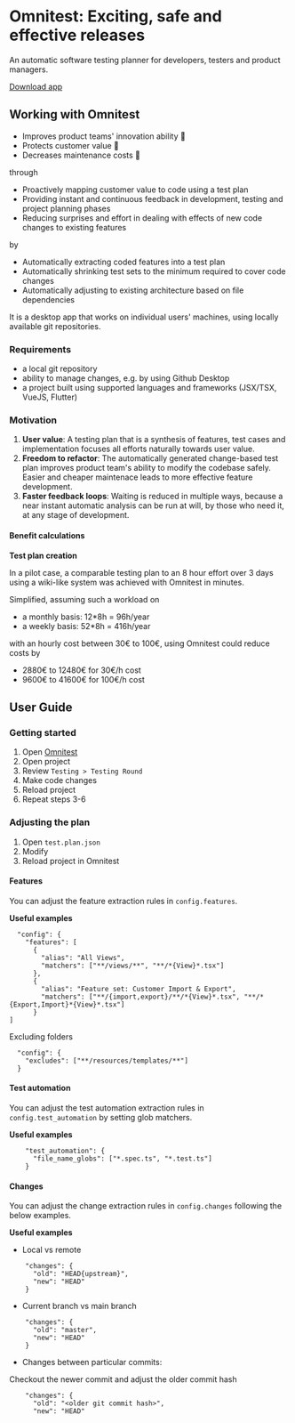 # Omnitest: Exciting, safe and effective releases
An automatic software testing planner for developers, testers and product managers. 

[Download app](https://web.crabnebula.cloud/omnitest/omnitest/releases)

## Working with Omnitest
- Improves product teams' innovation ability 🧠
- Protects customer value 🤝
- Decreases maintenance costs 💸

through
- Proactively mapping customer value to code using a test plan
- Providing instant and continuous feedback in development, testing and project planning phases
- Reducing surprises and effort in dealing with effects of new code changes to existing features

by 
- Automatically extracting coded features into a test plan
- Automatically shrinking test sets to the minimum required to cover code changes
- Automatically adjusting to existing architecture based on file dependencies


It is a desktop app that works on individual users' machines, using locally available git repositories. 



### Requirements
- a local git repository
- ability to manage changes, e.g. by using Github Desktop
- a project built using supported languages and frameworks (JSX/TSX, VueJS, Flutter)

### Motivation

1. **User value**: A testing plan that is a synthesis of features, test cases and implementation focuses all efforts naturally towards user value.
2. **Freedom to refactor**: The automatically generated change-based test plan improves product team's ability to modify the codebase safely. Easier and cheaper maintenace leads to more effective feature development.
3. **Faster feedback loops**: Waiting is reduced in multiple ways, because a near instant automatic analysis can be run at will, by those who need it, at any stage of development. 

#### Benefit calculations

**Test plan creation**

In a pilot case, a comparable testing plan to an 8 hour effort over 3 days using a wiki-like system was achieved with Omnitest in minutes.

Simplified, assuming such a workload on 
- a monthly basis: 12*8h = 96h/year
- a weekly basis: 52*8h = 416h/year

with an hourly cost between 30€ to 100€, using Omnitest could reduce costs by
- 2880€ to 12480€ for 30€/h cost
- 9600€ to 41600€ for 100€/h cost


## User Guide


### Getting started

1. Open [Omnitest](https://web.crabnebula.cloud/omnitest/omnitest/releases)
2. Open project
3. Review `Testing > Testing Round`
4. Make code changes
5. Reload project
6. Repeat steps 3-6


### Adjusting the plan
1. Open `test.plan.json`
2. Modify 
3. Reload project in Omnitest


#### Features
You can adjust the feature extraction rules in `config.features`.

**Useful examples**
```
  "config": {
    "features": [
      {
        "alias": "All Views",
        "matchers": ["**/views/**", "**/*{View}*.tsx"]
      },
      {
        "alias": "Feature set: Customer Import & Export",
        "matchers": ["**/{import,export}/**/*{View}*.tsx", "**/*{Export,Import}*{View}*.tsx"]
      }
]
```
Excluding folders
```
  "config": {
    "excludes": ["**/resources/templates/**"]
  }
```

#### Test automation

You can adjust the test automation extraction rules in `config.test_automation` by setting glob matchers.

**Useful examples**

```
    "test_automation": {
      "file_name_globs": ["*.spec.ts", "*.test.ts"]
    }
```

#### Changes

You can adjust the change extraction rules in `config.changes` following the below examples.

**Useful examples**


- Local vs remote
```
    "changes": {
      "old": "HEAD{upstream}",
      "new": "HEAD"
    }
```

- Current branch vs main branch
```
    "changes": {
      "old": "master",
      "new": "HEAD"
    }
```

- Changes between particular commits: 

Checkout the newer commit and adjust the older commit hash
```
    "changes": {
      "old": "<older git commit hash>",
      "new": "HEAD"
```
